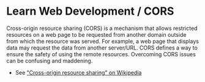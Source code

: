# Learn Web Development / CORS

Cross-origin resource sharing (CORS) is a mechanism that allows restricted resources on a web page to be requested
from another domain outside from which the resource was served.
For example, a web page that displays data may request the data from another server/URL.
CORS defines a way to ensure the safety of using the remote resources.
Overcoming CORS issues can be confusing and maddening.

* See ["Cross-origin resource sharing" on Wikipedia](https://en.wikipedia.org/wiki/Cross-origin_resource_sharing)

